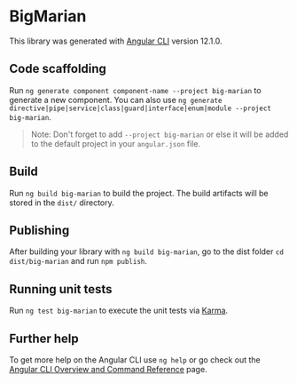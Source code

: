 # BigMarian

This library was generated with [Angular CLI](https://github.com/angular/angular-cli) version 12.1.0.

## Code scaffolding

Run `ng generate component component-name --project big-marian` to generate a new component. You can also use `ng generate directive|pipe|service|class|guard|interface|enum|module --project big-marian`.
> Note: Don't forget to add `--project big-marian` or else it will be added to the default project in your `angular.json` file. 

## Build

Run `ng build big-marian` to build the project. The build artifacts will be stored in the `dist/` directory.

## Publishing

After building your library with `ng build big-marian`, go to the dist folder `cd dist/big-marian` and run `npm publish`.

## Running unit tests

Run `ng test big-marian` to execute the unit tests via [Karma](https://karma-runner.github.io).

## Further help

To get more help on the Angular CLI use `ng help` or go check out the [Angular CLI Overview and Command Reference](https://angular.io/cli) page.

